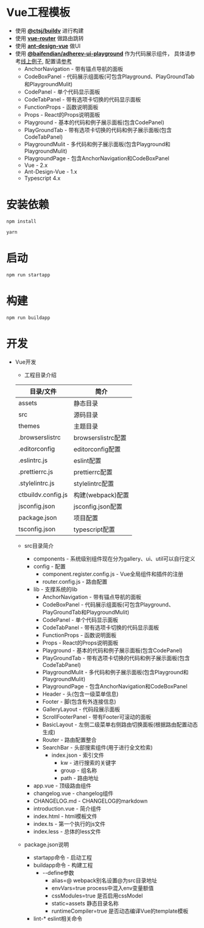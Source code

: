 # Vue工程模板  
* 使用 **[@ctsj/buildv](https://www.npmjs.com/package/@ctsj/buildv)** 进行构建
* 使用 **[vue-router](https://router.vuejs.org/zh/)** 做路由跳转
* 使用 **[ant-design-vue](https://www.antdv.com/docs/vue/introduce-cn/)** 做UI
* 使用 **[@baifendian/adherev-ui-playground](https://www.npmjs.com/package/@baifendian/adherev-ui-playground)** 作为代码展示组件，
具体请参考[线上例子](http://49.232.163.126:8084/adherev/component/ui/demo), 配置请[参考](http://49.232.163.126:8084/adherev/component/ui/playground)
  * AnchorNavigation - 带有锚点导航的面板
  * CodeBoxPanel - 代码展示组面板(可包含Playground、PlayGroundTab和PlaygroundMulit)
  * CodePanel - 单个代码显示面板
  * CodeTabPanel - 带有选项卡切换的代码显示面板
  * FunctionProps - 函数说明面板
  * Props - React的Props说明面板
  * Playground - 基本的代码和例子展示面板(包含CodePanel)
  * PlayGroundTab - 带有选项卡切换的代码和例子展示面板(包含CodeTabPanel)
  * PlaygroundMulit - 多代码和例子展示面板(包含Playground和PlaygroundMulit)
  * PlaygroundPage - 包含AnchorNavigation和CodeBoxPanel
  * Vue - 2.x
  * Ant-Design-Vue - 1.x
  * Typescript 4.x
 
# 安装依赖
```
npm install
```
```
yarn
```

# 启动
```
npm run startapp
```

# 构建
```
npm run buildapp
```

# 开发
 * Vue开发
   * 工程目录介绍
    
   | 目录/文件     | 简介 |
   | ----------- | ----------- |
   | assets      | 静态目录 |
   | src   | 源码目录 |
   | themes   | 主题目录 |
   | .browserslistrc | browserslistrc配置|
   | .editorconfig | editorconfig配置|
   | .eslintrc.js | eslint配置|
   | .prettierrc.js | prettierrc配置|
   | .stylelintrc.js | stylelintrc配置|
   | ctbuildv.config.js | 构建(webpack)配置|
   | jsconfig.json | jsconfig.json配置|
   | package.json | 项目配置|
   | tsconfig.json | typescript配置|
       
   * src目录简介
     * components - 系统级别组件现在分为gallery、ui、util可以自行定义
     * config - 配置
       * component.register.config.js - Vue全局组件和插件的注册
       * router.config.js - 路由配置
     * lib - 支撑系统的lib
       * AnchorNavigation - 带有锚点导航的面板
       * CodeBoxPanel - 代码展示组面板(可包含Playground、PlayGroundTab和PlaygroundMulit)
       * CodePanel - 单个代码显示面板
       * CodeTabPanel - 带有选项卡切换的代码显示面板
       * FunctionProps - 函数说明面板
       * Props - React的Props说明面板
       * Playground - 基本的代码和例子展示面板(包含CodePanel)
       * PlayGroundTab - 带有选项卡切换的代码和例子展示面板(包含CodeTabPanel)
       * PlaygroundMulit - 多代码和例子展示面板(包含Playground和PlaygroundMulit)
       * PlaygroundPage - 包含AnchorNavigation和CodeBoxPanel
       * Header - 头(包含一级菜单信息)
       * Footer - 脚(包含有外连接信息)
       * GalleryLayout - 代码段展示面板
       * ScrollFooterPanel - 带有Footer可滚动的面板
       * BasicLayout - 左侧二级菜单右侧路由切换面板(根据路由配置动态生成)
       * Router - 路由配置整合
       * SearchBar - 头部搜索组件(用于进行全文检索)
         * index.json - 索引文件
           * kw - 进行搜索的关键字
           * group - 组名称
           * path - 路由地址
     * app.vue - 顶级路由组件
     * changelog.vue - changelog组件
     * CHANGELOG.md - CHANGELOG的markdown
     * introduction.vue - 简介组件
     * index.html - html模板文件
     * index.ts - 第一个执行的js文件
     * index.less - 总体的less文件
          
   * package.json说明
     * startapp命令 - 启动工程
     * buildapp命令 - 构建工程
       * --define参数
         * alias=@ webpack别名设置@为src目录地址
         * envVars=true process中混入env变量额值
         * cssModules=true 是否启用cssModel
         * static=assets 静态目录名称
         * runtimeCompiler=true 是否动态编译Vue的template模板
     * lint-* eslint相关命令
